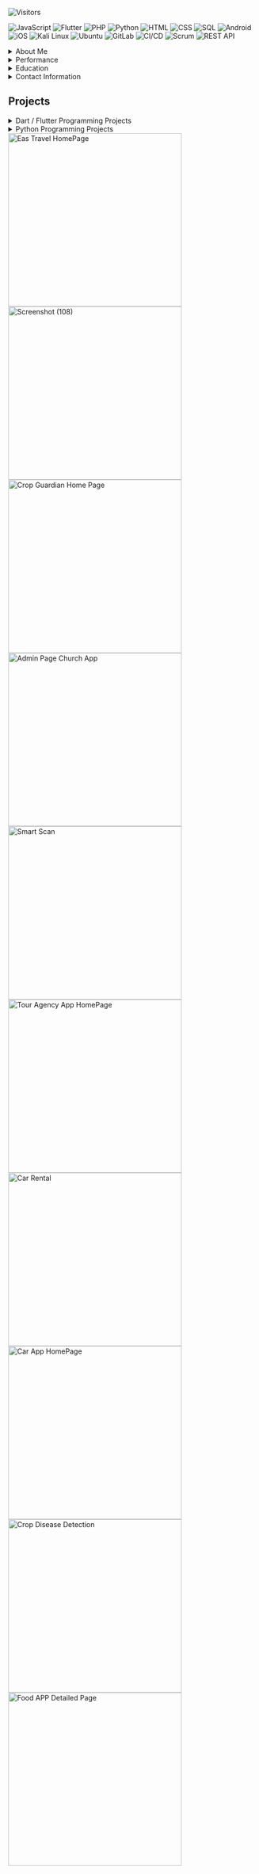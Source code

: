 ![Visitors](https://api.visitorbadge.io/api/visitors?path=https%3A%2F%2Fgithub.com%2FFKdevelopers254%2F&label=VISITORS&countColor=%23263759)


![JavaScript](https://img.shields.io/badge/-JavaScript-yellow)
![Flutter](https://img.shields.io/badge/-Flutter-blue)
![PHP](https://img.shields.io/badge/-PHP-8892BF)
![Python](https://img.shields.io/badge/-Python-3776AB)
![HTML](https://img.shields.io/badge/-HTML-E34F26)
![CSS](https://img.shields.io/badge/-CSS-1572B6)
![SQL](https://img.shields.io/badge/-SQL-4479A1)
![Android](https://img.shields.io/badge/-Android-3DDC84)
![iOS](https://img.shields.io/badge/-iOS-000000)
![Kali Linux](https://img.shields.io/badge/-Kali%20Linux-557C94)
![Ubuntu](https://img.shields.io/badge/-Ubuntu-E95420)
![GitLab](https://img.shields.io/badge/-GitLab-FCA121)
![CI/CD](https://img.shields.io/badge/-CI%2FCD-47A248)
![Scrum](https://img.shields.io/badge/-Scrum-5C9FED)
![REST API](https://img.shields.io/badge/-REST%20API-009688)

<details>

<summary>About Me </summary>


- I am passionate about creating high-quality mobile applications that deliver exceptional user experiences. With over 7 years of experience in the field, I have developed a deep understanding of the Flutter framework and its capabilities. Developing high-quality mobile applications using the Flutter framework Building custom UI designs that are both functional and visually appealing Integrating APIs and backend services to create seamless user experiences Creating cross-platform apps for both Android and iOS platforms Debugging and troubleshooting issues to ensure smooth performance

</details>


<details>

  <summary>Performance</summary>

<center>
<picture>
  <source media="(prefers-color-scheme: dark)" srcset="https://github-readme-stats.vercel.app/api?username=FKDevelopers254&show_icons=true&theme=github_dark&count_private=true&line_height=25&hide_title=true">
  <img alt="Github Stats" src="https://github-readme-stats.vercel.app/api?username=FKDevelopers254&show_icons=true&count_private=true&line_height=25&hide_title=true">
</picture>

<picture>
  <source media="(prefers-color-scheme: dark)" srcset="https://github-readme-stats.vercel.app/api/top-langs/?username=FKDevelopers254&layout=compact&theme=github_dark&hide=VHDL,ROFF,CUDA&langs_count=6&card_width=445">
  <img alt="Top langs" src="https://github-readme-stats.vercel.app/api/top-langs/?username=FKDevelopers254&layout=compact&hide=VHDL,ROFF,CUDA&langs_count=6&card_width=445">
</picture>

<!-- <picture>
  <source media="(prefers-color-scheme: dark)" srcset="https://github-readme-stats.vercel.app/api/wakatime?username=FKDevelopers254&layout=compact&theme=github_dark">
  <img alt="FK Devs" src="https://github-readme-stats.vercel.app/api/wakatime?username=FKDevelopers254&layout=compact">
</picture>   

-->
</center>
</details>


  
 <details>

  <summary>Education</summary>

- Bachelor's Degree in Computer Science, University Of Nairobi, 2018-2024
- CCNA Routing & Switching, ZETECH University, 2017-2018

  </details>

  <details>

  <summary>Contact Information</summary>

- Email: fkdevelopers254@gmail.com
- LinkedIn: https://www.linkedin.com/in/francisnzoka/
- Website: https://everlynetech.github.io




</details>

## Projects

<details>

 


  <summary>Dart / Flutter Programming Projects</summary>
  
   ![Dart](https://img.shields.io/badge/-Dart-blue)![Flutter](https://img.shields.io/badge/-Flutter-blue)![Android](https://img.shields.io/badge/-Android-3DDC84)![iOS](https://img.shields.io/badge/-iOS-000000)![Firebase](https://img.shields.io/badge/-Firebase-yellow
)

   ## Dart / Flutter Programming 


  <details>

  <summary>Tour Agency Smart Travel App</summary>

-  Welcome to our all-in-one travel app! With our platform, users can easily plan and book their dream vacations, all while earning rewards and exploring the great outdoors.Our app offers a seamless user experience, allowing users to quickly and easily create an account, login, and start browsing our wide selection of hotels, safari tours, and rental cars. We also offer a wishlist system, so users can save their favorite destinations and come back to them later
  
| Screenshot              |  Tools Used | Hosting | Project Repository |
|-------------------------|-------------|---------|--------------------|
| <img src="https://github.com/FKdevelopers254/FKdevelopers254/assets/65674370/2db01571-d359-410c-b8ac-46cd9d10b4b5" alt="Eas Travel HomePage" width= "200" height="400px">  | Dart, Flutter & JavaScript, | Netlify,Github,Vercel `(Hosting)` | [``Live Preview``](https://eastafricantravel.github.io) |




</details>


  <details>

  <summary>Ordering/Delivery App</summary>

-  Welcome to Munchies, the ultimate food ordering app! With our platform, users can easily order delicious meals from their favorite restaurants and have them delivered straight to their door. Our app features a secure authentication system, allowing both users and admins to log in and access their accounts. Users can browse menus, select their desired items, and specify their delivery location. Once the order is placed, users can track their delivery in real-time and receive notifications when their food is on the way.
  
| Screenshot              |  Tools Used | Hosting | Project Repository |
|-------------------------|-------------|---------|--------------------|
| <img src="https://github.com/FKdevelopers254/FKdevelopers254/assets/65674370/031c7e7b-dc44-4211-8b59-5b92b6f93bf0" alt="ordering" width= "350" height="400px">  | Dart, Flutter & JavaScript, | Netlify,Github,Vercel `(Hosting)` | [``Live Preview``](https://onlineaishop.github.io) |




</details>


 <details>

  <summary>Car Sale/Rental Booking App</summary>

-  Browse through a diverse range of cars, offering detailed insights and information for enthusiasts looking to explore various models and specifications. Car Seller Interface: Sellers can effortlessly input car details, manage bookings, and interact with potential buyers!
  
| Screenshot              |  Tools Used | Hosting | Project Repository |
|-------------------------|-------------|---------|--------------------|
| <img src="https://github.com/FKdevelopers254/FKdevelopers254/assets/65674370/5cba93a4-0baa-4456-a45d-a61c2aaf2c51" alt="Car Rental App" height="400" width="350">  | Dart, Flutter & JavaScript, | Netlify,Github,Vercel `(Hosting)` | [``Live Preview``](https://caraisale.github.io) |




</details>


 <details>

  <summary>Smart Doctor App</summary>

-  With our platform, patients can quickly and easily input their symptoms and receive feedback from doctors in real-time. This is especially useful in emergency situations, where patients may not be able to visit a doctor in person. By using our app, patients can get the care they need from the comfort of their own home.!
  
| Screenshot              |  Tools Used | Hosting | Project Repository |
|-------------------------|-------------|---------|--------------------|
| <img src="https://github.com/FKdevelopers254/FKdevelopers254/assets/65674370/00042359-5b4c-4dde-bd5e-90c8ab64b747" alt="car Sale" width= "350" height="400px">  | Dart, Flutter & JavaScript, | Netlify,Github,Vercel `(Hosting)` | [``Live Preview``](https://caraisale.github.io) |




</details>


 <details>

  <summary>Church Service App</summary>

-  With our platform, patients can quickly and easily input their symptoms and receive feedback from doctors in real-time. This is especially useful in emergency situations, where patients may not be able to visit a doctor in person. By using our app, patients can get the care they need from the comfort of their own home.!
  
| Screenshot              |  Tools Used | Hosting | Project Repository |
|-------------------------|-------------|---------|--------------------|
| <img src="https://github.com/FKdevelopers254/FKdevelopers254/assets/65674370/5d8d761d-a07c-46c1-8e75-b380970a5540" alt="Admin Page Church App" height="400">  | Dart, Flutter & JavaScript, | Netlify,Github,Vercel `(Hosting)` | [``Live Preview``](https://caraisale.github.io) |




</details>


<details>

  <summary>Smart Scan App</summary>

-  Introducing QRShop, the ultimate shopping app for small business owners. With our platform, shop owners can easily manage their inventory, process transactions, and keep track of sales - all with just a smartphone! QRShop works by scanning QR codes that are placed on each product in the shop. When a customer scans a product's QR code, it's automatically added to their cart with the correct price. This eliminates the need for a traditional barcode scanner and makes the checkout process faster and more efficient. In addition to scanning QR codes, shop owners can also generate their own QR codes for their products. This makes it easy to keep track of inventory and update prices as needed.!
  
| Screenshot              |  Tools Used | Hosting | Project Repository |
|-------------------------|-------------|---------|--------------------|
|<img src="https://github.com/FKdevelopers254/FKdevelopers254/assets/65674370/3729af2f-eb7e-40b4-a384-fcddf3ea82ae" alt="Smart Scan" height="400">  | Dart, Flutter & JavaScript, | Netlify,Github,Vercel `(Hosting)` | [``Live Preview``](https://caraisale.github.io) |




</details>



<details>

  <summary>Smart Teacher Quiz App</summary>

-  Introducing our new quiz app - the perfect tool for schools, companies, and anyone looking to test their knowledge! With our platform, users can easily take quizzes, track their scores, and compete with friends and colleagues. Our app features a wide variety of questions on different topics, each with a timer to add an extra level of challenge. Users can select their answers before the timer runs out, and the app will show them if they were correct or not. If they answered incorrectly, the correct answer will be displayed, allowing users to learn as they go.The app also includes a login and signup system, so users can track their scores and compete with others. When the quiz is complete, the user's total score is displayed, and the app updates the user's score on the server. This allows users to compete with others and see how they stack up against the competition.!
  
| Screenshot              |  Tools Used | Hosting | Project Repository |
|-------------------------|-------------|---------|--------------------|
| <img src="https://github.com/FKdevelopers254/FKdevelopers254/assets/65674370/00042359-5b4c-4dde-bd5e-90c8ab64b747" alt="car Sale" width= "350" height="400px">  | Dart, Flutter & JavaScript, | Netlify,Github,Vercel `(Hosting)` | [``Live Preview``](https://caraisale.github.io) |




</details>




<details>

  <summary>Plant Doctor - Crop Image Disease Detection</summary>

-  Explore the intersection of technology and agriculture with our innovative Flutter-based Crop Disease Detection app. This powerful application leverages cutting-edge camera technology to identify and diagnose plant diseases by analyzing images of the plant leaves. Seamlessly integrating with the device's camera, the app utilizes advanced image comparison algorithms to provide accurate and swift diagnoses.!
  
| Screenshot              |  Tools Used | Hosting | Project Repository |
|-------------------------|-------------|---------|--------------------|
| <img src="https://github.com/FKdevelopers254/FKdevelopers254/assets/65674370/c1707f04-60bc-424b-a055-cdb087984ba6" alt="Crop Disease Detection" height="350">  | Dart, Flutter & JavaScript, | Netlify,Github,Vercel `(Hosting)` | [``Live Preview``](https://caraisale.github.io) |




</details>



<details>

  <summary>Language Learning/Communication App</summary>

-  Introducing our new language app - the perfect tool for anyone looking to learn a new language or communicate with people who speak different languages! Our app allows users to easily translate from English to any other language, and includes a speech feature to help with pronunciation.With our platform, users can enter any English word or phrase and receive an accurate translation in their desired language. Our app includes a wide variety of languages, from Spanish and French to Chinese and Arabic, so users can communicate with people from all over the world.!
  
| Screenshot              |  Tools Used | Hosting | Project Repository |
|-------------------------|-------------|---------|--------------------|
| <img src="https://github.com/FKdevelopers254/FKdevelopers254/assets/65674370/00042359-5b4c-4dde-bd5e-90c8ab64b747" alt="car Sale" width= "350" height="400px">  | Dart, Flutter & JavaScript, | Netlify,Github,Vercel `(Hosting)` | [``Live Preview``](https://caraisale.github.io) |




</details>

</details>





<details>

 


  <summary>Python Programming Projects</summary>
  
   ![Python](https://img.shields.io/badge/-Python-3776AB)

   ## Python Programming 


  <details>
  <summary>File Organizer</summary>
  - Organize files into directories based on categories or file types
  - Create new folders with specified names (e.g., "Documents", "Images")
  - Rename files within each folder using a bulk rename pattern
  - Move files older than 30 days to an archive directory for better organization
  - Search for specific files in the selected directories
  - Handle duplicates by moving them back to their original location or deleting them

  | Screenshot              |  Tools Used | Hosting | Project Repository |
|-------------------------|-------------|---------|--------------------|
| <img src="https://github.com/user-attachments/assets/243ecbdc-f79d-47d8-ac33-d2e64bf5e4ea" alt="File Organizer" height="350">  | Dart, Flutter & JavaScript, | Netlify,Github,Vercel `(Hosting)` | [``Live Preview``](https://caraisale.github.io) |

    
</details>
 

<details>
  <summary>File Compression Tool</summary>
  - Compress files into zip or other archive formats for easier storage
  - Organize files into directories and create compressed folders with specified names (e.g., "Documents", "Images")
  - Provide bulk compression of multiple files with customized compression levels
  - Move files older than 30 days to an archive directory
  - Search for files in selected directories to include in the compression task
  - Handle duplicates during compression by moving them back to their original location or excluding them
</details>

<details>
  <summary>Automated Trading Bot</summary>
  - Analyze financial data and make automatic buy/sell decisions
  - Implement custom trading strategies based on market trends and indicators
  - Create log files for each trade made and organize them in specified directories
  - Rename files with transaction information for record-keeping
  - Move old trade logs older than 30 days to an archive directory for future reference
  - Search for specific trade logs or market data
  - Handle duplicate trade data by keeping only unique transactions
</details>

<details>
  <summary>Prediction Model: Football</summary>
  - Organize football match data into directories based on teams, leagues, or seasons
  - Create new folders with specific names for each season or competition
  - Rename match result files and player statistics using a bulk rename pattern
  - Archive old football match data or predictions older than 30 days
  - Search for specific football matches, teams, or prediction models in the directories
  - Handle duplicate prediction data by moving them to the original location or removing them
</details>


<details>
  <summary>YouTube Lecture Summarizer</summary>
  - Extract key points from YouTube video lectures
  - Generate concise summaries of lecture content
  - Organize summaries by subject or topic in dedicated folders
  - Provide keyword search functionality to find specific lectures or topics
  - Archive old summaries and videos older than 30 days
  - Handle duplicate lecture videos by flagging or excluding them from summaries
</details>

<details>
  <summary>Stock Market Data Analysis (SQL + Pandas)</summary>
  - Fetch and organize stock market data using SQL queries
  - Analyze stock price trends, volumes, and other financial metrics using Pandas
  - Create data visualizations to represent stock market trends
  - Archive analysis results and visualizations into directories based on time periods
  - Provide search functionality to find specific stock symbols or financial metrics
  - Handle duplicate stock data by cleaning and filtering out redundant information
</details>

<details>
  <summary>Customer Segmentation (SQL + Power BI)</summary>
  - Use SQL to query customer data from databases
  - Perform customer segmentation analysis based on demographics, behavior, or purchasing patterns
  - Visualize customer segments and insights using Power BI dashboards
  - Organize customer segmentation reports in specified folders for easy access
  - Provide functionality to search for specific customer segments or analysis results
  - Archive old segmentation reports and move them to an archive directory
</details>






  </details>





<img src="https://github.com/FKdevelopers254/FKdevelopers254/assets/65674370/2db01571-d359-410c-b8ac-46cd9d10b4b5" alt="Eas Travel HomePage" height="350">
<img src="https://github.com/FKdevelopers254/FKdevelopers254/assets/65674370/8201c610-45a1-4835-927c-4bd8471cae64" alt="Screenshot (108)" height="350">
<img src="https://github.com/FKdevelopers254/FKdevelopers254/assets/65674370/c93e7d3e-1516-4ecc-ac69-154e009730e5" alt="Crop Guardian Home Page" height="350">
<img src="https://github.com/FKdevelopers254/FKdevelopers254/assets/65674370/5d8d761d-a07c-46c1-8e75-b380970a5540" alt="Admin Page Church App" height="350">
<img src="https://github.com/FKdevelopers254/FKdevelopers254/assets/65674370/3729af2f-eb7e-40b4-a384-fcddf3ea82ae" alt="Smart Scan" height="350">
<img src="https://github.com/FKdevelopers254/FKdevelopers254/assets/65674370/a48fc1fd-1b42-4422-b995-4901b68dc7c1" alt="Tour Agency App HomePage" height="350">
<img src="https://github.com/FKdevelopers254/FKdevelopers254/assets/65674370/5cba93a4-0baa-4456-a45d-a61c2aaf2c51" alt="Car Rental" height="350">
<img src="https://github.com/FKdevelopers254/FKdevelopers254/assets/65674370/00042359-5b4c-4dde-bd5e-90c8ab64b747" alt="Car App HomePage" height="350">
<img src="https://github.com/FKdevelopers254/FKdevelopers254/assets/65674370/c1707f04-60bc-424b-a055-cdb087984ba6" alt="Crop Disease Detection" height="350">
<img src="https://github.com/FKdevelopers254/FKdevelopers254/assets/65674370/031c7e7b-dc44-4211-8b59-5b92b6f93bf0" alt="Food APP Detailed Page" height="350">



 






